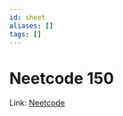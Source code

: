 ```yaml
---
id: sheet
aliases: []
tags: []
---
```


# Neetcode 150

Link: [Neetcode](https://neetcode.io/practice)
